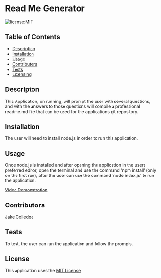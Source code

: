 # Read Me Generator

![license:MIT](https://img.shields.io/badge/License-MIT-informational)

## Table of Contents

- [Description](##Description)
- [Installation](##Installation)
- [Usage](##Usage)
- [Contributors](##Contributors)
- [Tests](##Tests)
- [Licensing](##License)

## Descripton
This Application, on running, will prompt the user with several questions, and with the answers to those questions will compile a professional readme.md file that can be used for the applications git repository. 

## Installation
The user will need to install node.js in order to run this application.

## Usage
Once node.js is installed and after opening the application in the users preferred editor, open the terminal and use the command 'npm install' (only on the first run), after the user can use the command 'node index.js' to run the application.

[Video Demonstration](https://drive.google.com/file/d/1-cubXdSMFpKDR4-nHmWxVJ5ngvwvEwX4/view)

## Contributors 
Jake Colledge


## Tests
To test, the user can run the application and follow the prompts.

## License
This application uses the [MIT License](https://opensource.org/licenses/MIT)
